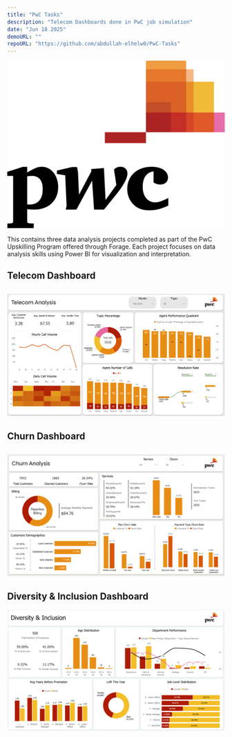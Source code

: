 ```yaml
---
title: "PwC Tasks"
description: "Telecom Dashboards done in PwC job simulation"
date: "Jun 18 2025"
demoURL: ""
repoURL: "https://github.com/abdullah-elhelw0/PwC-Tasks"
---
```


![pwc-logo](/public/pwc-seeklogo.png)

This contains three data analysis projects completed as part of the PwC Upskilling Program offered through Forage. Each project focuses on data analysis skills using Power BI for visualization and interpretation.

## Telecom Dashboard

## ![Telecom-Dashboard](/public/Pwc-Telecom.png)

## Churn Dashboard

## ![Churn-Dashboard](/public/Churn%20Dashboard.png)

## Diversity & Inclusion Dashboard

![Diversity-Dashboard](/public/Diversity%20&%20Inclusion%20Dashboard.png)
